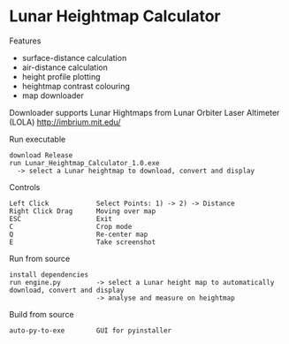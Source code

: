 # Lunar Heightmap Calculator
Features
* surface-distance calculation
* air-distance calculation
* height profile plotting
* heightmap contrast colouring
* map downloader

Downloader supports Lunar Hightmaps from Lunar Orbiter Laser Altimeter (LOLA) http://imbrium.mit.edu/

Run executable
```
download Release
run Lunar_Heightmap_Calculator_1.0.exe        
  -> select a Lunar heightmap to download, convert and display
```

Controls
```
Left Click            Select Points: 1) -> 2) -> Distance
Right Click Drag      Moving over map
ESC                   Exit
C                     Crop mode
Q                     Re-center map
E                     Take screenshot
```

Run from source
```
install dependencies
run engine.py         -> select a Lunar height map to automatically download, convert and display
                      -> analyse and measure on heightmap
```
Build from source
```
auto-py-to-exe        GUI for pyinstaller
```
